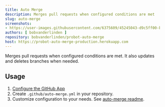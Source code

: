 ```yaml
---
title: Auto Merge
description: Merges pull requests when configured conditions are met
slug: auto-merge
screenshots:
- https://user-images.githubusercontent.com/6375609/45245043-d9c5ff00-b2fa-11e8-8745-2588323edda8.png
authors: [ bobvanderlinden ]
repository: bobvanderlinden/probot-auto-merge
host: https://probot-auto-merge-production.herokuapp.com
---
```


Merges pull requests when configured conditions are met. It also updates and deletes branches when needed.

## Usage

1. [Configure the GitHub App](https://github.com/apps/probot-auto-merge)
2. Create `.github/auto-merge.yml` in your repository.
3. Customize configuration to your needs. See [auto-merge readme](https://github.com/bobvanderlinden/probot-auto-merge#configuration).
